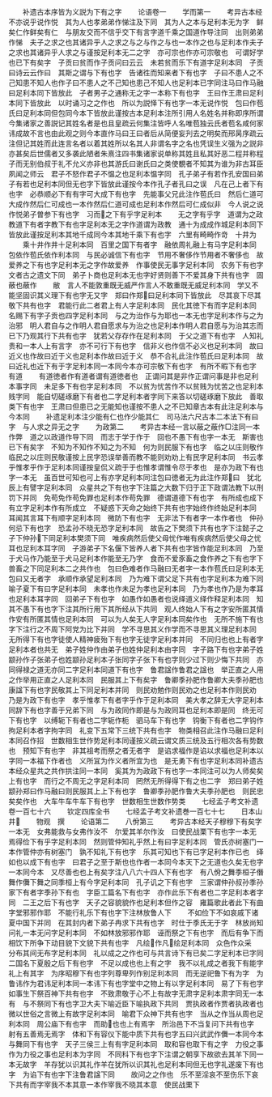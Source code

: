 <!-- { "loadSidebar": true } -->
　　补遗古本序皆为义説为下有之字
　　论语卷一
　　学而第一
　　考异古本经不亦说乎说作悦　其为人也孝弟弟作悌注及下同　其为人之本与足利本无为字　鲜矣仁作鲜矣有仁　与朋友交而不信乎交下有言字道千乘之国道作导注同　出则弟弟作悌　夫子之求之也其诸异乎人之求之与之与作之与也一本作之也与足利本作夫子之求也其诸异乎人求之与谨按足利本无二之字　亦可宗也作亦可宗敬也　可谓好学也已下有矣字　子贡曰贫而作子贡问曰云云　未若贫而乐下有道字足利本同　子贡曰诗云云作曰　其斯之谓与下有也字　告诸徃而知来者下有也字　子曰不患人之不己知患不知人也作子曰不患人之不己知也患己不知人也足利本已字同注马曰作马融曰足利本同下皆放此　子者男子之通称无之字一本称下有也字　王曰作王肃曰足利本同下皆放此　以时诵习之之作也　所以为説怿下有也字一本无说作悦　包曰作苞氏曰足利本同但包同今本下皆放此谨按古本足利本注所引用人名姓名并称即序所谓今集诸家之善説记其姓名者是也且皇疏云何集注皆呼人名唯苞独云氏者苞名咸何家讳成故不言也由此观之则今本直作马曰王曰者后从简便妄刋去之明矣而邢昺序疏云注但记其姓而此连言名者以着其姓所以名其人非谓名字之名也凭误生义强为之説非亦甚矣后世儒者又多袭此陋者朱熹注四书集诸家说单称其姓且私其好恶二程并称程子而无别伯叔于礼不允义亦非也其游氏曰谢氏曰之类使覩者不知其为谁为非古耳臣夙闻之师云　君子不怒作君子不愠之也足利本愠字同　孔子弟子有若作孔安国曰弟子有若也足利本同但无也字下皆放此谨按今本作孔子者孔曰之误　凡在己上者下有也字　必恭顺必下有有字可大成下有也字　先能事父兄此注作苞氏曰　然后仁道可大成作然后仁可成也一本作然后仁道可成也足利本作然后可仁成似非　今人说之说作悦弟子曽参下有也字　习而之下有乎字足利本
　　无之字有乎字　道谓为之政教道下有者字教下有也字足利本无之字作道谓为政教　通十为成成作城足利本同下皆放此谨按足利本其地千成同今本其地千乘下有也字　六里有畸畸作竒　十井为
　　乘十井作井十足利本同　百里之国下有者字　融依周礼融上有马字足利本同　包依作苞氏依作利本同　与民必诚信下有也字　节用不奢侈作节用者不奢侈也　故爱养之下有也字足利本无之字作故爱养　作事使民无事字足利本同　农务下有也字文者古之遗文下同　弟子卜商也足利本无也字好贤则善下不爱其身下共有也字　固蔽也蔽作
　　敝　言人不能敦重既无威严作言人不敢重既无威足利本同　学又不能坚固识其义理下有也字无又字　郑曰作郑曰足利本同下皆放此　尽其哀下尽其敬下共有也字　君能行此二者君上有人字足利本同　民化其徳下有而字足利本同　名赐下有字子贡也四字足利本同　与之为治作与为耶也一本无也字足利本作与之为治邪　明人君自与之作明人君自愿求与为治之也足利本作明人君自愿与为治其志而已下乃观其行下共有也字　犹若父存存作在足利本同　于父之道下有也字　人知礼贵和一本人上有言字　亦不可行下有也字　信非义也作信不必义也足利本同　故曰近义也作故曰近于义也足利本作故曰近于义　恭不合礼此注作苞氏曰足利本同　故曰近礼也近下有于字足利本同一本同今本亦可宗敬下有也字　有所不暇下有也字　有道
　　有道徳者作有道者谓有道徳者也　正谓问其是非作正谓问事是非也足利本事字同　未足多下有也字足利本同　不以贫为忧苦作不以贫贱为忧苦之也足利本贱字同　能自切磋琢磨下有者也二字足利本者字同下来答以切磋琢磨下放此　善取类下有也字　王肃曰但患已之无能知也谨按不患人之不已知章古本有此注足利本与今本同
　　补遗足利本注少能有仁也作少能其仁　司马法六尺古本二本法下有曰字　与人求之异无之字
　　为政第二
　　考异古本经一言以蔽之蔽作□注同一本作弊　道之以政道作导下同　而志于学于作于　回也不愚下有也字一本无　斯害也已下有矣字　不知为不知作不知之为不知　何为则民服下有也字　临之以庄则敬作临民之以庄则民敬谨按上民字恐误举善而教不能则劝劝上有民字足利本同　书云孝乎惟孝乎作于足利本同谨按皇侃义疏于于也惟孝谓惟令尽于孝也　是亦为政下有也字一本无　虽百世可知也可上有亦字足利本同注包曰徳者无为此注作郑曰　犹北辰上有譬字足利本同　众星共之下有也字下注篇之大数下归于正下政谓法教下以刑罚下并同　免苟免作苟免罪也足利本作苟免罪　德谓道德下有也字　有所成也成下有立字足利本作有所成立　不疑惑下天命之始终下共有也字始终作终始足利本同　耳闻其言耳下有顺字足利本同　微防下有也字　无非法下有者字一本作者也　仲孙何忌下有也字　恐孟孙不晓无恐字足利本同　故告之下樊须下共有也字下注懿子之子下仲孙下同足利本樊须下同　唯疾病然后使父母忧作唯有疾病然后使父母之忧耳也足利本耳字同　子游弟子下名偃下皆养人者下共有也字皆作能足利本同　乃至于犬马作乃能至于犬马足利本作能至无乃字　食而不爱豕畜之食作养之下有也字下兽畜之下同足利本二之共作也　包曰色难者作马融曰无者字一本作苞氏曰足利本无包曰又无者字　承顺作承望足利本同　乃为难下谓父足下共有也字足利本为难下同　喻子夏下有曰字足利本同　未孝也作未足为孝也足利本同　乃为孝也作乃是为孝耳也足利本耳字同　回弟子下有也字　如愚作如愚者也说绎道义绎作释足利本同　知其不愚下有也字下注其所行用下其所经从下共同　观人终始人下有之字安所匿其情作安有所匿其情也足利本同　可以为人矣无人字足利本同矣作也　无所不施下有也字下注行之不周下阿党为比下并同　学不寻思其义作学而不寻思其义理足利本同　无所得下有也字徒使人精神疲殆下有也字无徒字足利本并同　不同归也也上有者字足利本者也共无　弟子姓仲作由弟子也姓仲足利本由字同　字子路下有也字弟子姓颛孙作子张弟子也姓颛孙足利本子张同字子张下有也字则少过下则少悔下共同　亦同得禄之道无亦同二字足利本同道下有也字　鲁君諡作鲁君之諡也　举正直之人用之作举用正直之人足利本同　民服其上下有矣字　鲁卿季孙肥作鲁卿大夫季孙肥也　康諡下有也字民敬其上下同足利本并同　则民劝勉作则民劝之也足利本作则民劝　乃是为政下有也字　孝乎惟孝下有者字乎作于足利本同　美大孝之辞无大字足利本同辞下有也字善于兄弟下同　与为政同作即是与为政同耳也足利本即是同　终无可下有也字　以缚轭下有者也二字轭作枙　驷马车下有也字　钩衡下有者也二字钩作拘足利本者字拘字同　礼变下五常下三统下共有也字　物类相召此注作马融曰足利本同召作招　世数相生世作势足利本同谨按义疏云谓文质三统及五行相次各有势数也　预知下有也字　非其祖考而祭之者无者字　是谄求福作是谄以求福也足利本以字同一本福下作者也　义所冝为作义者所宜为也　是无勇下有也字足利本同补遗古本经众星共之共作拱注同一本同　奚其为为政政下有也字一本同注可以为人师矣矣上有也字　而行之不周无之字足利本同　罔然无所得得下有之也二字　郑曰弟子姓颛孙郑曰作马融曰则民服其上上下有也字　鲁卿季孙肥作鲁大夫季孙肥也　则民忠矣矣作也　大车牛车牛车下有也字　世数相生世数作势类
　　七经孟子考文补遗卷一百七十六
　　钦定四库全书
　　七经孟子考文补遗巻一百七十七
　　日本山井
　　物观　撰
　　论语第二
　　八佾第三
　　考异古本经天子穆穆下有矣字一本无　女弗能救与女弗作汝不　尔爱其羊尔作汝　曰使民战栗下有也字一本无　焉得俭下有乎字足利本同　然则管仲知礼乎然上有曰字足利本同　管氏亦树塞门一本作管仲亦有树塞门　孰不知礼下有也字　乐其可知也下有已字足利本作已也　绎如也以成下有也字　曰君子之至于斯也也作者一本同今本天下之无道也久矣无也字一本同今本　又尽善也也上有矣字注八八六十四人下有也字　有八佾之舞季桓子僭舞作儛下舞之同季桓上有今字足利本同　孔子讥之下有也字　三家谓仲孙叔孙季孙家下有者字季孙下有也　字臣工篇名下有也字　亦作此乐下有者也二字足利本者字同　二王之后下有也字　天子之容貌貌作也足利本但作之容　雍篇歌此者此下有曲字堂邪邪作耶　不能行礼乐下有也字下注林放鲁人下
　　不如俭下不如哀戚下诸夏中国下并同　在其封内者下弟子冉求下共有也字　时仕于季氏无于字　林放尚知问礼一本无问字足利本同　不如林放邪邪作耶　诬而祭之下有也字　而后有争下而相饮下所争下动目貌下文貌下共有也字　凡绘作凡绘足利本同　众色作众采　分布其间无布字足利本同　礼以成之之作也可与共言诗下有已矣二字足利本已字同　二国名下夏殷之后下有也字　不足以成也也上有之字　我不以礼成之者我下有能字礼上有其字　为序昭穆下有也字列尊卑列作别足利本同　而无逆祀鲁下有为字　为鲁讳作为君讳足利本同一本讳下有也字堂中之物上有以字足利本同　易了下有也字　如事生下祭百神下共有也字　不致肃敬于心不上有故字无肃字足利本肃字同无一本有　与不祭同下有也字卫大夫下喻近臣下喻执政下共同　贾执政者作贾者执政者也　微以世俗之言微上有故字足利本同　喻君下众神下共有也字　当从之作当从周也足利本同　周公庙下有也字　而助也也上有焉字　所治邑下不当复问下共有也字　射有五善焉无焉字　体和下有容仪下能中质下共有也字五曰兴武武作儛一本同今本　与舞同下有也字　天子三侯三上有有字足利本同　取和容也取下有之字　力役之事作为力役之事也足利本为字同　不同科下有也字下注谓之朝享下故欲去其羊下同一本无故字　羊存犹以识其礼作羊在犹所以识其礼也足利本同但无也字礼遂废下有也字　为谄下有也字下注鲁君諡下同
　　故问之之作也　乐不至淫哀不至伤乐下哀下共有而字宰我不本其意一本作宰我不晓其本意　使民战栗下
